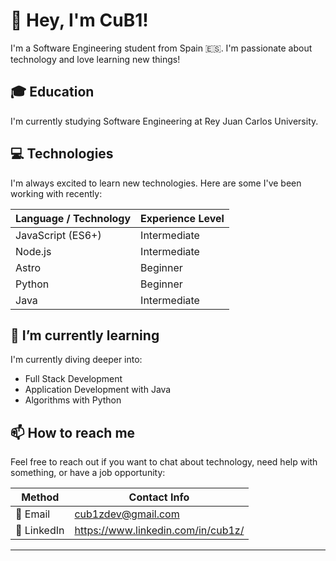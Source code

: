 # 👋 Hey, I'm CuB1!

I'm a Software Engineering student from Spain 🇪🇸. I'm passionate about technology and love learning new things!

## 🎓 Education

I'm currently studying Software Engineering at Rey Juan Carlos University.

## 💻 Technologies

I'm always excited to learn new technologies. Here are some I've been working with recently:

| Language / Technology | Experience Level |
| -------------------   | ---------------- |
| JavaScript (ES6+)     | Intermediate     |
| Node.js               | Intermediate     |
| Astro                 | Beginner         |
| Python                | Beginner         |
| Java                  | Intermediate     |

## 🌱 I’m currently learning

I'm currently diving deeper into:

- Full Stack Development
- Application Development with Java
- Algorithms with Python

## 📫 How to reach me

Feel free to reach out if you want to chat about technology, need help with something, or have a job opportunity:

| Method          | Contact Info                               |
| --------        | ------------------------------------------ |
| 📧 Email        | cub1zdev@gmail.com |
| 💼 LinkedIn     | https://www.linkedin.com/in/cub1z/ |

----
